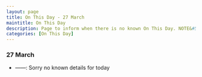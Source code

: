 ```yaml
---
layout: page
title: On This Day - 27 March
maintitle: On This Day
description: Page to inform when there is no known On This Day. NOTE&#58; There may still be comments.
categories: [On This Day]
---
```


### 27 March
* ——: Sorry no known details for today

